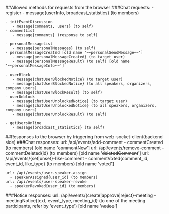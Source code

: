 ##Allowed methods for requests from the browser
###Chat requests:
    - register
       - message{userInfo, broadcast_statistics} (to members)
    
    - initEventDiscussion
       - message{comments, users} (to self)
    - commentList
       - message{comments} (response to self)
        
    - personalMessageList
       - message{personalMessages} (to self)
    - personalMessageCreated [old name '~~personalSendMessage~~']
       - message{personalMessageCreated} (to target user)
       - message{personalMessageResult} (to self) [old name '~~personalMessageInfo~~']
    
    - userBlock
       - message{chatUserBlockedNotice} (to target user)
       - message{chatUserBlockedNotice} (to all speakers, organizers, company users)
       - message{chatUserBlockResult} (to self)
    - userUnblock
       - message{chatUserUnblockedNotice} (to target user)
       - message{chatUserUnblockedNotice} (to all speakers, organizers, company users)
       - message{chatUserUnblockResult} (to self)
 
    - getUsersOnline
       - message{broadcast_statistics} (to self)

##Responses to the browser by triggering from web-socket-client(backend side)
###Chat responses:
    url: /api/events/add-comment
       - commentCreated (to members) [old name '~~commentNew~~']
    url: /api/events/remove-comment
       - commentDeleted{id} (to members) [old name '~~deletedComment~~']
    url: /api/events/{set|unset}-like-comment
       - commentVoted{comment_id, event_id, like_type} (to members) [old name '~~voted~~']
    
    url: /api/events/user-speaker-assign
      - speakerAssigned{user_id} (to members)
    url: /api/events/user-speaker-revoke
      - speakerRevoked{user_id} (to members)
       
###Notice responses:
    url: /api/events/{create|approve|reject}-meeting
       - meetingNotice{text, event_type, meeting_id} (to one of the meeting participants, refer by 'event_type') [old name '~~notice~~']

